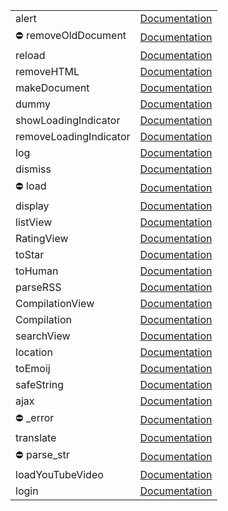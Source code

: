 <table><tr><td>alert</td><td><a href='https://github.com/wdg/tvOS.js/wiki/function_alert'>Documentation</a></td></tr><tr><td>⛔️ removeOldDocument</td><td><a href='https://github.com/wdg/tvOS.js/wiki/function_removeOldDocument'>Documentation</a></td></tr><tr><td>reload</td><td><a href='https://github.com/wdg/tvOS.js/wiki/function_reload'>Documentation</a></td></tr><tr><td>removeHTML</td><td><a href='https://github.com/wdg/tvOS.js/wiki/function_removeHTML'>Documentation</a></td></tr><tr><td>makeDocument</td><td><a href='https://github.com/wdg/tvOS.js/wiki/function_makeDocument'>Documentation</a></td></tr><tr><td>dummy</td><td><a href='https://github.com/wdg/tvOS.js/wiki/function_dummy'>Documentation</a></td></tr><tr><td>showLoadingIndicator</td><td><a href='https://github.com/wdg/tvOS.js/wiki/function_showLoadingIndicator'>Documentation</a></td></tr><tr><td>removeLoadingIndicator</td><td><a href='https://github.com/wdg/tvOS.js/wiki/function_removeLoadingIndicator'>Documentation</a></td></tr><tr><td>log</td><td><a href='https://github.com/wdg/tvOS.js/wiki/function_log'>Documentation</a></td></tr><tr><td>dismiss</td><td><a href='https://github.com/wdg/tvOS.js/wiki/function_dismiss'>Documentation</a></td></tr><tr><td>⛔️ load</td><td><a href='https://github.com/wdg/tvOS.js/wiki/function_load'>Documentation</a></td></tr><tr><td>display</td><td><a href='https://github.com/wdg/tvOS.js/wiki/function_display'>Documentation</a></td></tr><tr><td>listView</td><td><a href='https://github.com/wdg/tvOS.js/wiki/function_listView'>Documentation</a></td></tr><tr><td>RatingView</td><td><a href='https://github.com/wdg/tvOS.js/wiki/function_RatingView'>Documentation</a></td></tr><tr><td>toStar</td><td><a href='https://github.com/wdg/tvOS.js/wiki/function_toStar'>Documentation</a></td></tr><tr><td>toHuman</td><td><a href='https://github.com/wdg/tvOS.js/wiki/function_toHuman'>Documentation</a></td></tr><tr><td>parseRSS</td><td><a href='https://github.com/wdg/tvOS.js/wiki/function_parseRSS'>Documentation</a></td></tr><tr><td>CompilationView</td><td><a href='https://github.com/wdg/tvOS.js/wiki/function_CompilationView'>Documentation</a></td></tr><tr><td>Compilation</td><td><a href='https://github.com/wdg/tvOS.js/wiki/function_Compilation'>Documentation</a></td></tr><tr><td>searchView</td><td><a href='https://github.com/wdg/tvOS.js/wiki/function_searchView'>Documentation</a></td></tr><tr><td>location</td><td><a href='https://github.com/wdg/tvOS.js/wiki/function_location'>Documentation</a></td></tr><tr><td>toEmoij</td><td><a href='https://github.com/wdg/tvOS.js/wiki/function_toEmoij'>Documentation</a></td></tr><tr><td>safeString</td><td><a href='https://github.com/wdg/tvOS.js/wiki/function_safeString'>Documentation</a></td></tr><tr><td>ajax</td><td><a href='https://github.com/wdg/tvOS.js/wiki/function_ajax'>Documentation</a></td></tr><tr><td>⛔️ _error</td><td><a href='https://github.com/wdg/tvOS.js/wiki/function__error'>Documentation</a></td></tr><tr><td>translate</td><td><a href='https://github.com/wdg/tvOS.js/wiki/function_translate'>Documentation</a></td></tr><tr><td>⛔️ parse_str</td><td><a href='https://github.com/wdg/tvOS.js/wiki/function_parse_str'>Documentation</a></td></tr><tr><td>loadYouTubeVideo</td><td><a href='https://github.com/wdg/tvOS.js/wiki/function_loadYouTubeVideo'>Documentation</a></td></tr><tr><td>login</td><td><a href='https://github.com/wdg/tvOS.js/wiki/function_login'>Documentation</a></td></tr></table>
